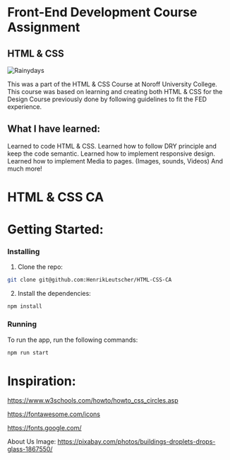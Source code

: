 # Front-End Development Course Assignment
## HTML & CSS

![Rainydays](https://github.com/user-attachments/assets/4eab8a17-d786-4d7c-a503-b4a65e730082)


This was a part of the HTML & CSS Course at Noroff University College.
This course was based on learning and creating both HTML & CSS for the Design Course previously done by following guidelines to fit the FED experience.

## What I have learned:
Learned to code HTML & CSS.
Learned how to follow DRY principle and keep the code semantic.
Learned how to implement responsive design.
Learned how to implement Media to pages. (Images, sounds, Videos)
And much more!

# HTML & CSS CA

# Getting Started:

### Installing

1. Clone the repo:

```bash
git clone git@github.com:HenrikLeutscher/HTML-CSS-CA
```

2. Install the dependencies:

```
npm install
```

### Running

To run the app, run the following commands:

```bash
npm run start
```

# Inspiration:

https://www.w3schools.com/howto/howto_css_circles.asp

https://fontawesome.com/icons

https://fonts.google.com/

About Us Image:
https://pixabay.com/photos/buildings-droplets-drops-glass-1867550/
